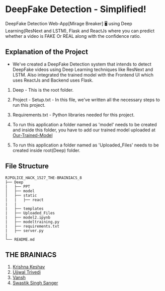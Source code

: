 # DeepFake Detection - Simplified!
DeepFake Detection Web-App[Mirage Breaker] 🖥 using Deep Learning(ResNext and LSTM), Flask and ReactJs where you can predict whether a video is FAKE Or REAL along with the confidence ratio. 

## Explanation of the Project
- We've created a DeepFake Detection system that intends to detect DeepFake videos using Deep Learning techniques like ResNext and LSTM. Also integrated the  trained model with the Frontend UI which uses ReactJs and Backend uses Flask.

1. Deep - This is the root folder.

2. Project - Setup.txt - In this file, we've written all the necessary steps to run this project.

3. Requirements.txt - Python libraries needed for this project. 

4. To run this application a folder named as 'model' needs to be created and inside this folder, you have to add our trained model uploaded at [Our-Trained-Model](https://drive.google.com/file/d/1hH5HJcoTJgmlnByqfw3j2ojhL8MemPJr/view?usp=sharing)

5. To run this application a folder named as 'Uploaded_Files' needs to be created inside root(Deep) folder. 

## File Structure
```
RJPOLICE_HACK_1527_THE-BRAINIACS_8
├── Deep
|   ├── PPT
│   ├── model
│   ├── static
|   |   ├── react  
|   |
|   ├── templates
|   ├── Uploaded_Files
|   ├── model2.ipynb
|   ├── modeltraining.py
|   ├── requirements.txt
|   ├── server.py
|   
└── README.md
```
   
## THE BRAINIACS
1. [Krishna Keshav](https://github.com/KeshavCh0udhary)
2. [Ujjwal Trivedi](https://github.com/ujjwaltrivedi07)
3. [Vansh](https://github.com/Vanshmakhija16)
4. [Swastik Singh Sanger](https://github.com/swastiksanger16)
